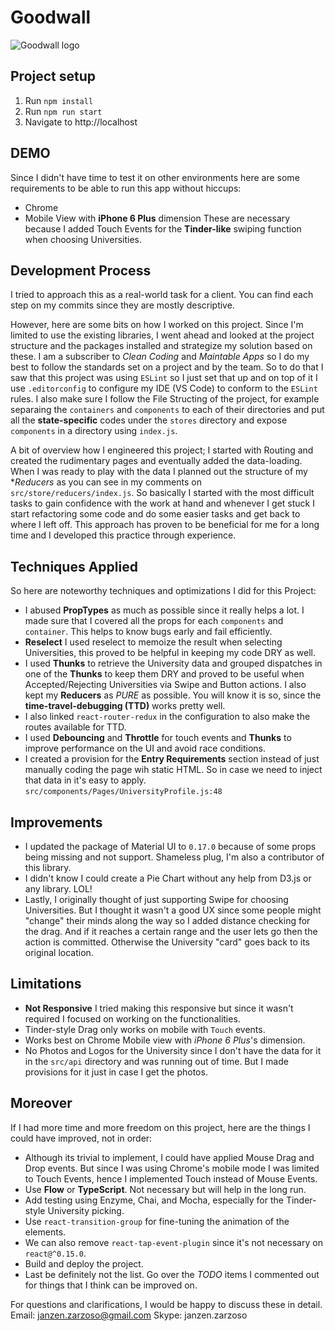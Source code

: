 # Goodwall
![Goodwall logo](https://www.goodwall.org/dist/images/favicons/mstile-70x70.png "Goodwall")

## Project setup
1. Run `npm install`
2. Run `npm run start`
3. Navigate to http://localhost

## DEMO
Since I didn't have time to test it on other environments here are some requirements to be able to run this app without hiccups:
- Chrome
- Mobile View with **iPhone 6 Plus** dimension
These are necessary because I added Touch Events for the **Tinder-like** swiping function when choosing Universities.

## Development Process
I tried to approach this as a real-world task for a client. You can find each step on my commits since they are mostly descriptive.

However, here are some bits on how I worked on this project. Since I'm limited to use the existing libraries, I went ahead and looked at the project structure and the packages installed and strategize my solution based on these. I am a subscriber to *Clean Coding* and *Maintable Apps* so I do my best to follow the standards set on a project and by the team. So to do that I saw that this project was using `ESLint` so I just set that up and on top of it I use `.editorconfig` to configure my IDE (VS Code) to conform to the `ESLint` rules. I also make sure I follow the File Structing of the project, for example separaing the `containers` and `components` to each of their directories and put all the **state-specific** codes under the `stores` directory and expose `components` in a directory using `index.js`.

A bit of overview how I engineered this project; I started with Routing and created the rudimentary pages and eventually added the data-loading. When I was ready to play with the data I planned out the structure of my **Reducers* as you can see in my comments on `src/store/reducers/index.js`. So basically I started with the most difficult tasks to gain confidence with the work at hand and whenever I get stuck I start refactoring some code and do some easier tasks and get back to where I left off. This approach has proven to be beneficial for me for a long time and I developed this practice through experience.

## Techniques Applied
So here are noteworthy techniques and optimizations I did for this Project:
- I abused **PropTypes** as much as possible since it really helps a lot. I made sure that I covered all the props for each `components` and `container`. This helps to know bugs early and fail efficiently.
- **Reselect** I used reselect to memoize the result when selecting Universities, this proved to be helpful in keeping my code DRY as well.
- I used **Thunks** to retrieve the University data and grouped dispatches in one of the **Thunks** to keep them DRY and proved to be useful when Accepted/Rejecting Universities via Swipe and Button actions. I also kept my **Reducers** as *PURE* as possible. You will know it is so, since the **time-travel-debugging (TTD)** works pretty well.
- I also linked `react-router-redux` in the configuration to also make the routes available for TTD.
- I used **Debouncing** and **Throttle** for touch events and **Thunks** to improve performance on the UI and avoid race conditions.
- I created a provision for the **Entry Requirements** section instead of just manually coding the page wih static HTML. So in case we need to inject that data in it's easy to apply. `src/components/Pages/UniversityProfile.js:48`

## Improvements
- I updated the package of Material UI to `0.17.0` because of some props being missing and not support. Shameless plug, I'm also a contributor of this library.
- I didn't know I could create a Pie Chart without any help from D3.js or any library. LOL!
- Lastly, I originally thought of just supporting Swipe for choosing Universities. But I thought it wasn't a good UX since some people might "change" their minds along the way so I added distance checking for the drag. And if it reaches a certain range and the user lets go then the action is committed. Otherwise the University "card" goes back to its original location.

## Limitations
- **Not Responsive** I tried making this responsive but since it wasn't required I focused on working on the functionalities.
- Tinder-style Drag only works on mobile with `Touch` events.
- Works best on Chrome Mobile view with *iPhone 6 Plus*'s dimension.
- No Photos and Logos for the University since I don't have the data for it in the `src/api` directory and was running out of time. But I made provisions for it just in case I get the photos.

## Moreover
If I had more time and more freedom on this project, here are the things I could have improved, not in order:
- Although its trivial to implement, I could have applied Mouse Drag and Drop events. But since I was using Chrome's mobile mode I was limited to Touch Events, hence I implemented Touch instead of Mouse Events.
- Use **Flow** or **TypeScript**. Not necessary but will help in the long run.
- Add testing using Enzyme, Chai, and Mocha, especially for the Tinder-style University picking.
- Use `react-transition-group` for fine-tuning the animation of the elements.
- We can also remove `react-tap-event-plugin` since it's not necessary on `react@^0.15.0`.
- Build and deploy the project.
- Last be definitely not the list. Go over the *TODO* items I commented out for things that I think can be improved on.

For questions and clarifications, I would be happy to discuss these in detail.
Email: janzen.zarzoso@gmail.com
Skype: janzen.zarzoso
